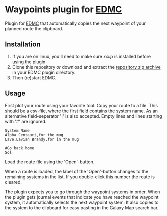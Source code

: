 # Waypoints plugin for [EDMC](https://github.com/Marginal/EDMarketConnector/wiki)

Plugin for [EDMC](https://github.com/EDCD/EDMarketConnector/wiki) that
automatically copies the next waypoint of your planned route the clipboard.

## Installation

 1. If you are on linux, you'll need to make sure *xclip* is installed before
    using the plugin.
 2. Clone this repository *or* download and extract the
    [repository zip archive](https://github.com/pwerken/EDMC_Waypoints/archive/main.zip)
    in your EDMC plugin directory.
 3. Then (re)start EDMC.

## Usage

First plot your route using your favorite tool.  Copy your route to a file.
This should be a csv-file, where the first field contains the system name.
As an alternative field-seperator '|' is also accepted.
Empty lines and lines starting with '#' are ignored.

```csv
System Name
Alpha Centauri,for the mug
Lave,Lavian Brandy,for in the mug

#Go back home
Sol
```

Load the route file using the 'Open'-button.

When a route is loaded, the label of the 'Open'-button changes to the
remaining systems in the list.  If you double-click this number the route is
cleared.

The plugin expects you to go through the waypoint systems in order.  When the
plugin gets journal events that indicate you have reached the waypoint system,
it automatically selects the next waypoint system. It also copies to the
system to the clipboard for easy pasting in the Galaxy Map search bar.
